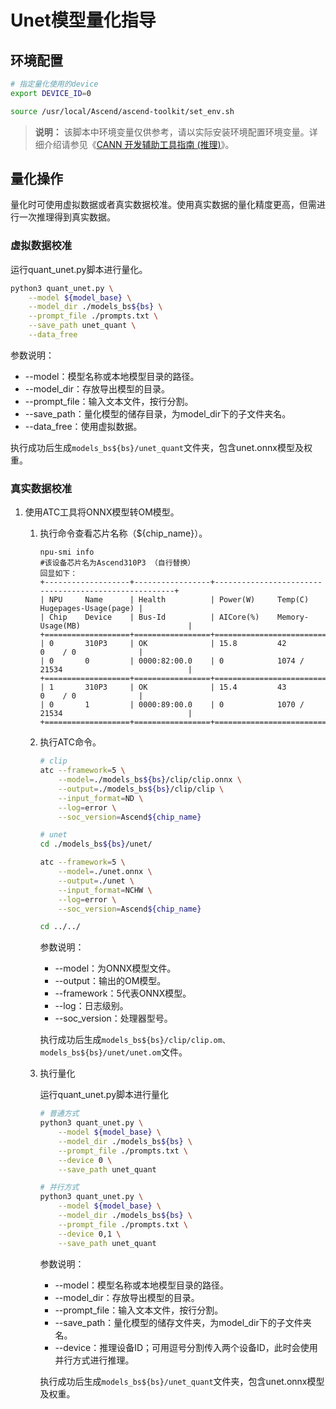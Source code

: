 # Unet模型量化指导

## 环境配置
```bash
# 指定量化使用的device
export DEVICE_ID=0

source /usr/local/Ascend/ascend-toolkit/set_env.sh
```

> **说明：** 
>该脚本中环境变量仅供参考，请以实际安装环境配置环境变量。详细介绍请参见《[CANN 开发辅助工具指南 \(推理\)](https://support.huawei.com/enterprise/zh/ascend-computing/cann-pid-251168373?category=developer-documents&subcategory=auxiliary-development-tools)》。

## 量化操作

量化时可使用虚拟数据或者真实数据校准。使用真实数据的量化精度更高，但需进行一次推理得到真实数据。

### 虚拟数据校准

运行quant_unet.py脚本进行量化。

```bash
python3 quant_unet.py \
    --model ${model_base} \
    --model_dir ./models_bs${bs} \
    --prompt_file ./prompts.txt \
    --save_path unet_quant \
    --data_free
```
参数说明：
- --model：模型名称或本地模型目录的路径。
- --model_dir：存放导出模型的目录。
- --prompt_file：输入文本文件，按行分割。
- --save_path：量化模型的储存目录，为model_dir下的子文件夹名。
- --data_free：使用虚拟数据。

执行成功后生成`models_bs${bs}/unet_quant`文件夹，包含unet.onnx模型及权重。
        
### 真实数据校准
1. 使用ATC工具将ONNX模型转OM模型。

    1. 执行命令查看芯片名称（$\{chip\_name\}）。

        ```
        npu-smi info
        #该设备芯片名为Ascend310P3 （自行替换）
        回显如下：
        +-------------------+-----------------+------------------------------------------------------+
        | NPU     Name      | Health          | Power(W)     Temp(C)           Hugepages-Usage(page) |
        | Chip    Device    | Bus-Id          | AICore(%)    Memory-Usage(MB)                        |
        +===================+=================+======================================================+
        | 0       310P3     | OK              | 15.8         42                0    / 0              |
        | 0       0         | 0000:82:00.0    | 0            1074 / 21534                            |
        +===================+=================+======================================================+
        | 1       310P3     | OK              | 15.4         43                0    / 0              |
        | 0       1         | 0000:89:00.0    | 0            1070 / 21534                            |
        +===================+=================+======================================================+
        ```

    2. 执行ATC命令。

        ```bash
        # clip
        atc --framework=5 \
            --model=./models_bs${bs}/clip/clip.onnx \
            --output=./models_bs${bs}/clip/clip \
            --input_format=ND \
            --log=error \
            --soc_version=Ascend${chip_name}
        
        # unet
        cd ./models_bs${bs}/unet/

        atc --framework=5 \
            --model=./unet.onnx \
            --output=./unet \
            --input_format=NCHW \
            --log=error \
            --soc_version=Ascend${chip_name}

        cd ../../
        ```
        参数说明：
        - --model：为ONNX模型文件。
        - --output：输出的OM模型。
        - --framework：5代表ONNX模型。
        - --log：日志级别。
        - --soc_version：处理器型号。
            
        执行成功后生成`models_bs${bs}/clip/clip.om、models_bs${bs}/unet/unet.om`文件。

    3. 执行量化

        运行quant_unet.py脚本进行量化

        ```bash
        # 普通方式
        python3 quant_unet.py \
            --model ${model_base} \
            --model_dir ./models_bs${bs} \
            --prompt_file ./prompts.txt \
            --device 0 \
            --save_path unet_quant

        # 并行方式
        python3 quant_unet.py \
            --model ${model_base} \
            --model_dir ./models_bs${bs} \
            --prompt_file ./prompts.txt \
            --device 0,1 \
            --save_path unet_quant
        ```
        参数说明：
        - --model：模型名称或本地模型目录的路径。
        - --model_dir：存放导出模型的目录。
        - --prompt_file：输入文本文件，按行分割。
        - --save_path：量化模型的储存文件夹，为model_dir下的子文件夹名。
        - --device：推理设备ID；可用逗号分割传入两个设备ID，此时会使用并行方式进行推理。

        执行成功后生成`models_bs${bs}/unet_quant`文件夹，包含unet.onnx模型及权重。
